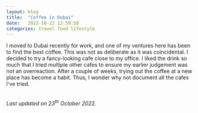 ```yaml
---
layout: blog
title:  "Coffee in Dubai"
date:   2022-10-22 12:59:58  
categories: travel food lifestyle
---
```


<link rel="stylesheet" href="https://cdn.datatables.net/1.10.8/css/jquery.dataTables.min.css" />
<link rel="stylesheet" href="https://cdn.datatables.net/responsive/2.3.0/css/responsive.dataTables.min.css" />
<script type="text/javascript" src="https://code.jquery.com/jquery-1.11.3.min.js"></script>
<script src="https://cdn.datatables.net/1.10.10/js/jquery.dataTables.min.js" defer="defer"></script>
<script src="https://cdn.datatables.net/responsive/2.3.0/js/dataTables.responsive.min.js" defer="defer"></script>

<style>
:root {
  --star-size: 1em;
  --star-color: #fff;
  --star-background: #fc0;
}

.Stars {
  --percent: calc(var(--rating) / 5 * 100%);
  display: inline-block;
  font-size: var(--star-size);
  font-family: Times;
  line-height: 1;
}
.Stars::before {
  content: "★★★★★";
  letter-spacing: 3px;
  background: linear-gradient(90deg, var(--star-background) var(--percent), var(--star-color) var(--percent));
  -webkit-background-clip: text;
  -webkit-text-fill-color: transparent;
}
</style>


I moved to Dubai recently for work, and one of my ventures here has been to find the best coffee. This was not as deliberate as it was coincidental. I decided to try a fancy-looking cafe close to my office. I liked the drink so much that I tried multiple other cafes to ensure my earlier judgement was not an overreaction. After a couple of weeks, trying out the coffee at a new place has become a habit. Thus, I wonder why not document all the cafes I've tried.

<table id="ratingTable"></table>

<em>Last updated on 23<sup>th</sup> October 2022.</em>

<script>
function convertToStars(num, type) {
    if(type == 'display')
        return '<div class="Stars" style="--rating: ' + num + ';"></div>';
    else return num;
}

$(document).ready(function (){
    $('#ratingTable').DataTable({
        data: [
            {
                'cafe': '<a target="_blank" href="https://goo.gl/maps/LXokNVVUmEyKWyJB9">Have Coffee - DIFC</a><br />',
                'drink': 'Espresso', 'presentation': 4, 'texture': 5, 'flavour': 5,
                'remarks': 'Would appreciate if the espresso was presented with a cookie. However, the texture and flavour take the game away.',
            },
            {
                'cafe': '<a target="_blank" href="https://goo.gl/maps/LXokNVVUmEyKWyJB9">Have Coffee - DIFC</a><br />',
                'drink': 'Piccolo', 'presentation': 5, 'texture': 5, 'flavour': 5,
                'remarks': 'One can taste both the coffee and the milk. Great texture, great taste.',
            },
            {
                'cafe': '<a target="_blank" href="https://goo.gl/maps/LXokNVVUmEyKWyJB9">Have Coffee - DIFC</a><br />',
                'drink': 'Cortado', 'presentation': 5, 'texture': 5, 'flavour': 5,
                'remarks': 'Just a double piccolo or perhaps a piccolo is a half cortado. My go-to drink.',
            },
            {
                'cafe': '<a target="_blank" href="https://goo.gl/maps/hcYpC9MJzNfh7pmD7">Around Eleven cafe - DIFC</a><br />',
                'drink': 'Piccolo', 'presentation': 4, 'texture': 3, 'flavour': 3,
                'remarks': 'This had too much milk, which completely overshadowed the taste of coffee.',
            },
            {
                'cafe': '<a target="_blank" href="https://goo.gl/maps/rDDo5epFTkeCWh5b8">The Coffee Lab</a><br />',
                'drink': 'Cortado', 'presentation': 4, 'texture': 2, 'flavour': 2,
                'remarks': 'All I could taste was burnt milk.',
            },
        ],
        columns: [
            { data: 'cafe', title: 'Cafe' },
            { data: 'drink', title: 'Drink' },
            { data: 'presentation', title: 'Presentation', render: convertToStars },
            { data: 'texture', title: 'Texture', render: convertToStars},
            { data: 'flavour', title: 'Flavour', render: convertToStars },
            { data: 'remarks', title: 'Remarks' },
        ],
        paging: false,
        searching: false,
        bInfo: false,
        responsive: true,
    });
});
</script>


